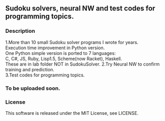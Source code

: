 ## Sudoku solvers, neural NW and test codes for programming topics.  
### Description  
 1.More than 10 small Sudoku solver programs I wrote for years.  
   Execution time improvement in Python version.  
   One Python simple version is ported to 7 languages:  
   C, C#, JS, Ruby, Lisp1.5, Scheme(now Racket), Haskell.   
   These are in lab folder NOT in SudokuSolver.
 2.Try Neural NW to confirm training and prediction.  
 3.Test codes for programming topics.
### To be uploaded soon.    

### License  

 This software is released under the MIT License, see LICENSE.   
 

